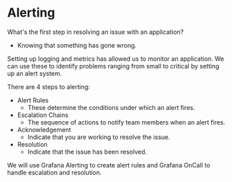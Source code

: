 # Alerting

What's the first step in resolving an issue with an application?

-   Knowing that something has gone wrong.

Setting up logging and metrics has allowed us to monitor an application.
We can use these to identify problems ranging from small to critical by setting up an alert system.

There are 4 steps to alerting:

-   Alert Rules
    -   These determine the conditions under which an alert fires.
-   Escalation Chains
    -   The sequence of actions to notify team members when an alert fires.
-   Acknowledgement
    -   Indicate that you are working to resolve the issue.
-   Resolution
    -   Indicate that the issue has been resolved.

We will use Grafana Alerting to create alert rules and Grafana OnCall to handle escalation and resolution.
